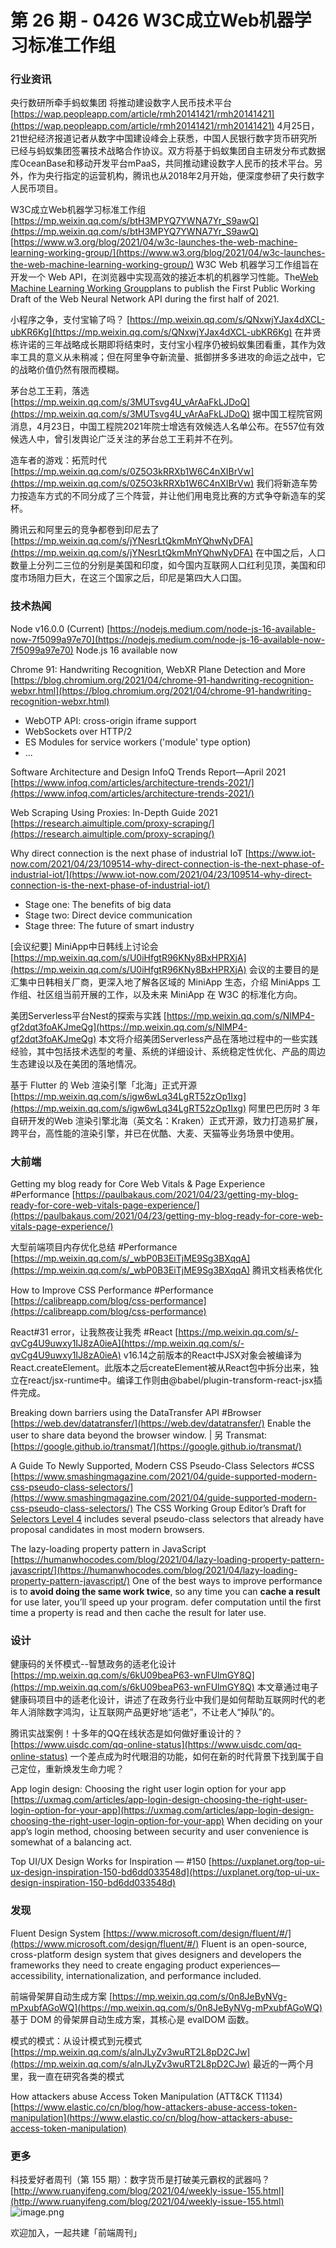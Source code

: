 # 第 26 期 - 0426 W3C成立Web机器学习标准工作组
### 行业资讯
央行数研所牵手蚂蚁集团 将推动建设数字人民币技术平台
[https://wap.peopleapp.com/article/rmh20141421/rmh20141421](https://wap.peopleapp.com/article/rmh20141421/rmh20141421)
4月25日，21世纪经济报道记者从数字中国建设峰会上获悉，中国人民银行数字货币研究所已经与蚂蚁集团签署技术战略合作协议。双方将基于蚂蚁集团自主研发分布式数据库OceanBase和移动开发平台mPaaS，共同推动建设数字人民币的技术平台。另外，作为央行指定的运营机构，腾讯也从2018年2月开始，便深度参研了央行数字人民币项目。

W3C成立Web机器学习标准工作组
[https://mp.weixin.qq.com/s/btH3MPYQ7YWNA7Yr_S9awQ](https://mp.weixin.qq.com/s/btH3MPYQ7YWNA7Yr_S9awQ)
[https://www.w3.org/blog/2021/04/w3c-launches-the-web-machine-learning-working-group/](https://www.w3.org/blog/2021/04/w3c-launches-the-web-machine-learning-working-group/)
W3C Web 机器学习工作组旨在开发一个 Web API，在浏览器中实现高效的接近本机的机器学习性能。The[Web Machine Learning Working Group](https://www.w3.org/groups/wg/webmachinelearning)plans to publish the First Public Working Draft of the Web Neural Network API during the first half of 2021.

小程序之争，支付宝输了吗？
[https://mp.weixin.qq.com/s/QNxwjYJax4dXCL-ubKR6Kg](https://mp.weixin.qq.com/s/QNxwjYJax4dXCL-ubKR6Kg)
在井贤栋许诺的三年战略成长期即将结束时，支付宝小程序仍被蚂蚁集团看重，其作为效率工具的意义从未稍减；但在阿里争夺新流量、抵御拼多多进攻的命运之战中，它的战略价值仍然有限而模糊。

茅台总工王莉，落选
[https://mp.weixin.qq.com/s/3MUTsvg4U_vArAaFkLJDoQ](https://mp.weixin.qq.com/s/3MUTsvg4U_vArAaFkLJDoQ)
据中国工程院官网消息，4月23日，中国工程院2021年院士增选有效候选人名单公布。在557位有效候选人中，曾引发舆论广泛关注的茅台总工王莉并不在列。

造车者的游戏：拓荒时代
[https://mp.weixin.qq.com/s/0Z5O3kRRXb1W6C4nXIBrVw](https://mp.weixin.qq.com/s/0Z5O3kRRXb1W6C4nXIBrVw)
我们将新造车势力按造车方式的不同分成了三个阵营，并让他们用电竞比赛的方式争夺新造车的奖杯。

腾讯云和阿里云的竞争都卷到印尼去了
[https://mp.weixin.qq.com/s/jYNesrLtQkmMnYQhwNyDFA](https://mp.weixin.qq.com/s/jYNesrLtQkmMnYQhwNyDFA)
在中国之后，人口数量上分列二三位的分别是美国和印度，如今国内互联网人口红利见顶，美国和印度市场阻力巨大，在这三个国家之后，印尼是第四大人口国。

### 技术热闻
Node v16.0.0 (Current)
[https://nodejs.medium.com/node-js-16-available-now-7f5099a97e70](https://nodejs.medium.com/node-js-16-available-now-7f5099a97e70)
Node.js 16 available now

Chrome 91: Handwriting Recognition, WebXR Plane Detection and More
[https://blog.chromium.org/2021/04/chrome-91-handwriting-recognition-webxr.html](https://blog.chromium.org/2021/04/chrome-91-handwriting-recognition-webxr.html)

- WebOTP API: cross-origin iframe support
- WebSockets over HTTP/2
- ES Modules for service workers ('module' type option)
- ...

Software Architecture and Design InfoQ Trends Report—April 2021
[https://www.infoq.com/articles/architecture-trends-2021/](https://www.infoq.com/articles/architecture-trends-2021/)

Web Scraping Using Proxies: In-Depth Guide 2021
[https://research.aimultiple.com/proxy-scraping/](https://research.aimultiple.com/proxy-scraping/)

Why direct connection is the next phase of industrial IoT
[https://www.iot-now.com/2021/04/23/109514-why-direct-connection-is-the-next-phase-of-industrial-iot/](https://www.iot-now.com/2021/04/23/109514-why-direct-connection-is-the-next-phase-of-industrial-iot/)

- Stage one: The benefits of big data
- Stage two: Direct device communication
- Stage three: The future of smart industry

[会议纪要] MiniApp中日韩线上讨论会
[https://mp.weixin.qq.com/s/U0iHfgtR96KNy8BxHPRXjA](https://mp.weixin.qq.com/s/U0iHfgtR96KNy8BxHPRXjA)
会议的主要目的是汇集中日韩相关厂商，更深入地了解各区域的 MiniApp 生态，介绍 MiniApps 工作组、社区组当前开展的工作，以及未来 MiniApp 在 W3C 的标准化方向。

美团Serverless平台Nest的探索与实践
[https://mp.weixin.qq.com/s/NlMP4-gf2dqt3foAKJmeQg](https://mp.weixin.qq.com/s/NlMP4-gf2dqt3foAKJmeQg)
本文将介绍美团Serverless产品在落地过程中的一些实践经验，其中包括技术选型的考量、系统的详细设计、系统稳定性优化、产品的周边生态建设以及在美团的落地情况。

基于 Flutter 的 Web 渲染引擎「北海」正式开源
[https://mp.weixin.qq.com/s/igw6wLq34LgRT52zOp1Ixg](https://mp.weixin.qq.com/s/igw6wLq34LgRT52zOp1Ixg)
阿里巴巴历时 3 年自研开发的Web 渲染引擎北海（英文名：Kraken）正式开源，致力打造易扩展，跨平台，高性能的渲染引擎，并已在优酷、大麦、天猫等业务场景中使用。

### 大前端
Getting my blog ready for Core Web Vitals & Page Experience #Performance
[https://paulbakaus.com/2021/04/23/getting-my-blog-ready-for-core-web-vitals-page-experience/](https://paulbakaus.com/2021/04/23/getting-my-blog-ready-for-core-web-vitals-page-experience/)

大型前端项目内存优化总结 #Performance
[https://mp.weixin.qq.com/s/_wbP0B3EiTjME9Sg3BXqqA](https://mp.weixin.qq.com/s/_wbP0B3EiTjME9Sg3BXqqA)
腾讯文档表格优化

How to Improve CSS Performance #Performance
[https://calibreapp.com/blog/css-performance](https://calibreapp.com/blog/css-performance)

React#31 error，让我熬夜让我秃 #React
[https://mp.weixin.qq.com/s/-qvCg4U9uwxy1IJ8zA0ieA](https://mp.weixin.qq.com/s/-qvCg4U9uwxy1IJ8zA0ieA)
v16.14之前版本的React中JSX对象会被编译为React.createElement。此版本之后createElement被从React包中拆分出来，独立在react/jsx-runtime中。编译工作则由@babel/plugin-transform-react-jsx插件完成。

Breaking down barriers using the DataTransfer API #Browser
[https://web.dev/datatransfer/](https://web.dev/datatransfer/)
Enable the user to share data beyond the browser window. | 另 Transmat: [https://google.github.io/transmat/](https://google.github.io/transmat/)

A Guide To Newly Supported, Modern CSS Pseudo-Class Selectors #CSS
[https://www.smashingmagazine.com/2021/04/guide-supported-modern-css-pseudo-class-selectors/](https://www.smashingmagazine.com/2021/04/guide-supported-modern-css-pseudo-class-selectors/)
The CSS Working Group Editor’s Draft for [Selectors Level 4](https://drafts.csswg.org/selectors-4/) includes several pseudo-class selectors that already have proposal candidates in most modern browsers.

The lazy-loading property pattern in JavaScript
[https://humanwhocodes.com/blog/2021/04/lazy-loading-property-pattern-javascript/](https://humanwhocodes.com/blog/2021/04/lazy-loading-property-pattern-javascript/)
One of the best ways to improve performance is to **avoid doing the same work twice**, so any time you can **cache a result** for use later, you’ll speed up your program.
defer computation until the first time a property is read and then cache the result for later use.

### 设计
健康码的关怀模式--智慧政务的适老化设计
[https://mp.weixin.qq.com/s/6kU09beaP63-wnFUlmGY8Q](https://mp.weixin.qq.com/s/6kU09beaP63-wnFUlmGY8Q)
本文章通过电子健康码项目中的适老化设计，讲述了在政务行业中我们是如何帮助互联网时代的老年人消除数字鸿沟，让互联网产品更好地“适老”，不让老人“掉队”的。

腾讯实战案例！十多年的QQ在线状态是如何做好重设计的？
[https://www.uisdc.com/qq-online-status](https://www.uisdc.com/qq-online-status)
一个差点成为时代眼泪的功能，如何在新的时代背景下找到属于自己定位，重新焕发生命力呢？

App login design: Choosing the right user login option for your app
[https://uxmag.com/articles/app-login-design-choosing-the-right-user-login-option-for-your-app](https://uxmag.com/articles/app-login-design-choosing-the-right-user-login-option-for-your-app)
When deciding on your app’s login method, choosing between security and user convenience is somewhat of a balancing act.

Top UI/UX Design Works for Inspiration — #150
[https://uxplanet.org/top-ui-ux-design-inspiration-150-bd6dd033548d](https://uxplanet.org/top-ui-ux-design-inspiration-150-bd6dd033548d)

### 发现
Fluent Design System
[https://www.microsoft.com/design/fluent/#/](https://www.microsoft.com/design/fluent/#/)
Fluent is an open-source, cross-platform design system that gives designers and developers the frameworks they need to create engaging product experiences—accessibility, internationalization, and performance included.

前端骨架屏自动生成方案
[https://mp.weixin.qq.com/s/0n8JeByNVg-mPxubfAGoWQ](https://mp.weixin.qq.com/s/0n8JeByNVg-mPxubfAGoWQ)
基于 DOM 的骨架屏自动生成方案，其核心是 evalDOM 函数。

模式的模式：从设计模式到元模式
[https://mp.weixin.qq.com/s/alnJLyZv3wuRT2L8pD2CJw](https://mp.weixin.qq.com/s/alnJLyZv3wuRT2L8pD2CJw)
最近的一两个月里，我一直在研究各类的模式

How attackers abuse Access Token Manipulation (ATT&CK T1134)
[https://www.elastic.co/cn/blog/how-attackers-abuse-access-token-manipulation](https://www.elastic.co/cn/blog/how-attackers-abuse-access-token-manipulation)

### 更多
科技爱好者周刊（第 155 期）：数字货币是打破美元霸权的武器吗？
[http://www.ruanyifeng.com/blog/2021/04/weekly-issue-155.html](http://www.ruanyifeng.com/blog/2021/04/weekly-issue-155.html)
![image.png](https://cdn.nlark.com/yuque/0/2020/png/85771/1605930034828-7fc81343-651f-4a15-8465-eebe5a23cf61.png#height=31&id=S0tJc&margin=%5Bobject%20Object%5D&name=image.png&originHeight=90&originWidth=2186&originalType=binary&size=14325&status=done&style=none&width=746)


欢迎加入，一起共建「前端周刊」

